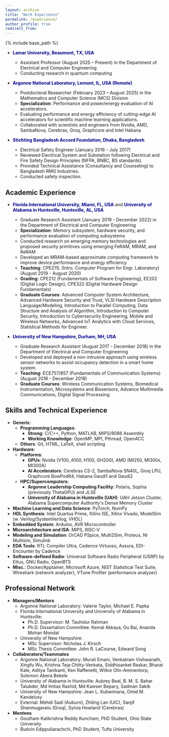 ```yaml
---
layout: archive
title: "Work Experience"
permalink: /experience/
author_profile: true
redirect_from:
---
```


{% include base_path %}


<!--### Postdoctoral Researcher (February 2023 – Present) 
**Mathematics and Computer Science (MCS) Division**  
*Argonne National Laboratory, IL, USA*  
📅 **February 2023 – Present**-->

* **<span style="color:darkblue">Lamar University, Beaumont, TX, USA</span>**  
  * Assistant Professor (August 2025 – Present) in the Department of Electrical and Computer Engineering
  * Conducting research in quantum computing

* **<span style="color:darkblue">Argonne National Laboratory, Lemont, IL, USA (Remote)</span>**  
  * Postdoctoral Researcher (February 2023 – August 2025) in the Mathematics and Computer Science (MCS) Division
  * **Specialization**: Performance and power/energy evaluation of AI accelerators.
  * Evaluating performance and energy efficiency of cutting-edge AI accelerators for scientific machine learning applications.
  * Collaborated with scientists and engineers from Nvidia, AMD, SambaNova, Cerebras, Groq, Graphcore and Intel Habana

* **<span style="color:darkblue">Stichting Bangladesh Accord Foundation, Dhaka, Bangladesh</span>**  
  * Electrical Safety Engineer (January 2016 - July 2017)
  * Reviewed Electrical System and Substation following Electrical and Fire Safety Design Principles (NFPA, BNBC, BS standards).
  * Provided Technical Assistance (Consultancy and Counseling) to Bangladesh RMG Industries.
  * Conducted safety inspection.

  
## Academic Experience

- **<span style="color:darkblue">Florida International University, Miami, FL, USA</span>**  and  **<span style="color:darkblue">University of Alabama in Huntsville, Huntsville, AL, USA</span>**  
  * Graduate Research Assistant (January 2019 - December 2022) in the Department of Electrical and Computer Engineering 
  * **Specialization**: Memory subsystem, hardware security, and performance evaluation of computing subsystems
  * Conducted research on emerging memory technologies and proposed security primitives using emerging FeRAM, MRAM, and ReRAM
  * Developed an MRAM-based approximate computing framework to improve device performance and energy efficiency
  * **Teaching**: CPE211L (Intro. Computer Program for Engr. Laboratory) (August 2019 - August 2020)
  * **Grading**: CPE212 (Fundamentals of Software Engineering), EE202 (Digital Logic Design), CPE322 (Digital Hardware Design Fundamentals)
  * **Graduate Courses**: Advanced Computer System Architecture, Advanced Hardware Security and Trust, VLSI Hardware Description Language/Modeling, Introduction to Parallel Computing, Data Structure and Analysis of Algorithm, Introduction to Computer Security, Introduction to Cybersecurity Engineering, Mobile and Wireless Networks, Advanced loT Analytics with Cloud Services, Statistical Methods for Engineer.


- **<span style="color:darkblue">University of New Hampshire, Durham, NH, USA</span>**  
  * Graduate Research Assistant (August 2017 - December 2018) in the Department of Electrical and Computer Engineering 
  * Developed and deployed a non-intrusive approach using wireless sensor networks to assist occupancy detection in a smart home system.
  * **Teaching**: ECE757/857 (Fundamentals of Communication Systems) (August 2018 - December 2018)
  * **Graduate Courses**: Wireless Communication Systems, Biomedical Instrumentation, Microsystems and Biosensors, Advance Multimedia Communications, Digital Signal Processing.


## Skills and Technical Experience

- **Generic**:
  * **Programming Languages**:
     * **Strong**: C/C++, Python, MATLAB, MIPS/8086 Assembly
     * **Working Knowledge**: OpenMP, MPI, Pthread, OpenACC
  * **Others**: Git, HTML, LaTeX, shell scripting
 - **Hardware**:
   * **Platforms**:
     * **GPUs**: Nvidia (V100, A100, H100, GH200), AMD (MI250, MI300x, MI300A)
     * **AI Accelerators**: Cerebras CS-2, SambaNova SN40L, Groq LPU, Graphcore BowPod64, Habana Gaudi1 and Gaudi2
   * **HPC/Supercomputers**:
     * **Argonne Leadership Computing Facility**: Polaris, Sophia (previously ThetaGPU) and JLSE
     * **University of Alabama in Huntsville (UAH)**: UAH Jetson Cluster, Alabama Supercomputer Authority's Dense Memory Cluster    
 - **Machine Learning and Data Science**: PyTorch, NumPy
 - **HDL Synthesis**: Intel Quartus Prime, Xilinx ISE, Xilinx Vivado, ModelSim (w. Verilog/SystemVerilog, VHDL)
 - **Embedded System**: Arduino, AVR Microcontroller
 - **Microarchitecture and ISA**: MIPS, RISC-V
 - **Modeling and Simulation**: OrCAD PSpice, Multi2Sim, Proteus, NI Multisim, Simulink
 - **EDA Tools**: RTL Compiler Ultra, Cadence Virtuoso, Assura, EDI-Encounter by Cadence
 - **Software-defined Radio**: Universal Software Radio Peripheral (USRP) by Ettus, GNU Radio, OpenBTS
 - **Misc.**: Docker/Apptainer, Microsoft Azure, NIST Statistical Test Suite, Wireshark (network analyzer), VTune Profiler (performance analyzer)

<!-- - **Optimization Tools**: nvidia-smi, amd-smi, hl-smi, gc-monitor, perf, htop-->

## Professional Network

- **Managers/Mentors**
  * Argonne National Laboratory: Valerie Taylor, Michael E. Papka
  * Florida International University and University of Alabama in Huntsville:
    * Ph.D. Supervisor: M. Tauhidur Rahman
    * Ph.D. Dissertation Committee: Kemal Akkaya, Ou Bai, Ananda Mohan Mondal
  * University of New Hampshire:
    * MSc Supervisor: Nicholas J. Kirsch
    * MSc Thesis Committee: John R. LaCourse, Edward Song
 - **Collaborators/Teammates**
   * Argonne National Laboratory: Murali Emani, Venkatram Vishwanath, Xingfu Wu, Krishna Teja Chitty-Venkata, Siddhisanket Raskar, Bharat Kale, Aditya Tanikanti, Ken Raffenetti, Wilkie Olin-Ammentorp, Solomon Abera Bekele
   * University of Alabama in Huntsville: Aubrey Beal, B. M. S. Bahar Talukder, Md Imtiaz Rashid, Md Kawser Bepary, Sadman Sakib
   * University of New Hampshire: Jean L. Kubwimana, Omid M. Kandelusy
   * External: Mehdi Sadi (Auburn), Zhiling Lan (UIC), Sanjif Shanmugavelu (Groq), Sylvia Howland (Cerebras)
 - **Mentees**
   * Goutham Kalikrishna Reddy Kuncham, PhD Student, Ohio State University
   * Budvin Edippuliarachchi, PhD Student, Tufts University
 
<!--## Talks/Presentations


**Ph.D. in Electrical Engineering**  
*Iowa State University, Spring 2022*  
- **Major Professor:** T Raman 
- **Minor:** Mathematics-->




